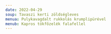 ```yaml
---
date: 2022-04-29
soup: Tavaszi kerti zöldségleves
menua: Pulykavagdalt rukkolás krumplipürével
menub: Kapros tökfőzelék falafellel
---
```

